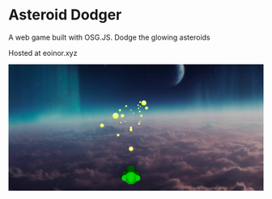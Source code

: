 # Asteroid Dodger
A web game built with OSG.JS. Dodge the glowing asteroids  

Hosted at eoinor.xyz

![image](https://github.com/eoinoreilly30/asteroid-dodger/blob/master/res/asteroid_dodger.png)
